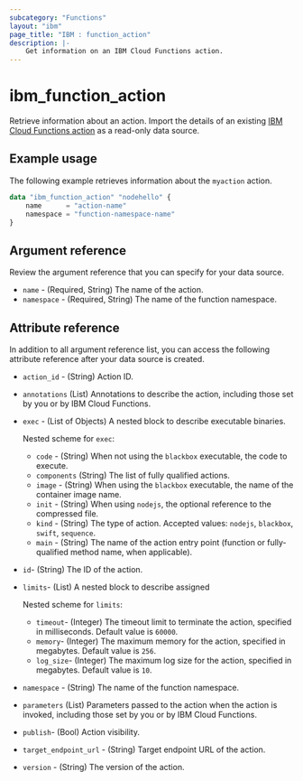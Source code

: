 ```yaml
---
subcategory: "Functions"
layout: "ibm"
page_title: "IBM : function_action"
description: |- 
    Get information on an IBM Cloud Functions action.
---
```


# ibm_function_action

Retrieve information about an action. Import the details of an existing [IBM Cloud Functions action](https://cloud.ibm.com/docs/openwhisk/openwhisk_actions.html#openwhisk_actions) as a read-only data source. 


## Example usage
The following example retrieves information about the `myaction` action. 


```terraform
data "ibm_function_action" "nodehello" {
    name      = "action-name"		  
    namespace = "function-namespace-name"
}
```

## Argument reference
Review the argument reference that you can specify for your data source. 

- `name` - (Required, String) The name of the action.
- `namespace` - (Required, String) The name of the function namespace.

## Attribute reference
In addition to all argument reference list, you can access the following attribute reference after your data source is created. 

- `action_id` - (String) Action ID.
- `annotations` (List) Annotations to describe the action, including those set by you or by IBM Cloud Functions.
- `exec` - (List of Objects) A nested block to describe executable binaries.

  Nested scheme for `exec`:
  - `code` - (String) When not using the `blackbox` executable, the code to execute. 
  - `components` (String) The list of fully qualified actions.
  - `image` - (String) When using the `blackbox` executable, the name of the container image name.
  - `init` - (String) When using `nodejs`, the optional reference to the compressed file.
  - `kind` - (String) The type of action. Accepted values: `nodejs`, `blackbox`, `swift`, `sequence`.
  - `main` - (String) The name of the action entry point (function or fully-qualified method name, when applicable).
- `id`-  (String) The ID of the action.
- `limits`- (List) A nested block to describe assigned 
	
   Nested scheme for `limits`:
   - `timeout`- (Integer) The timeout limit to terminate the action, specified in milliseconds. Default value is `60000`.
   - `memory`- (Integer) The maximum memory for the action, specified in megabytes. Default value is `256`.
   - `log_size`- (Integer) The maximum log size for the action, specified in megabytes. Default value is `10`.
- `namespace` - (String) The name of the function namespace.
- `parameters` (List) Parameters passed to the action when the action is invoked, including those set by you or by IBM Cloud Functions.
- `publish`- (Bool) Action visibility.
- `target_endpoint_url` - (String) Target endpoint URL of the action.
- `version` - (String) The version of the action.
